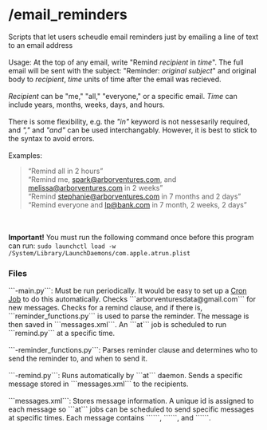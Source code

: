 # /email_reminders
Scripts that let users scheudle email reminders just by emailing a line of text to an email address
</br>
</br>
Usage: At the top of any email, write "Remind _recipient_ in _time_". The full email will be sent with the subject: "Reminder: _original subject_" and original body to _recipient_, _time_ units of time after the email was recieved. 
</br></br>_Recipient_ can be "me," "all," "everyone," or a specific email. _Time_ can include years, months, weeks, days, and hours. 
</br></br>
There is some flexibility, e.g. the _"in"_ keyword is not nessesarily required, and _","_ and _"and"_ can be used interchangably. However, it is best to stick to the syntax to avoid errors.
</br></br>
Examples:
>“Remind all in 2 hours”</br>
>“Remind me, spark@arborventures.com, and melissa@arborventures.com in 2 weeks”</br>
>“Remind stephanie@arborventures.com in 7 months and 2 days”</br>
>“Remind everyone and lp@bank.com in 7 month, 2 weeks, 2 days”

</br></br>
<b>Important!</b> You must run the following command once before this program can run: ```sudo launchctl load -w /System/Library/LaunchDaemons/com.apple.atrun.plist```

<h3>Files</h3>
```-main.py```: Must be run periodically. It would be easy to set up a <a href="https://ole.michelsen.dk/blog/schedule-jobs-with-crontab-on-mac-osx.html">Cron Job</a> to do this automatically. Checks ```arborventuresdata@gmail.com``` for new messages. Checks for a remind clause, and if there is, ```reminder_functions.py``` is used to parse the reminder. The message is then saved in ```messages.xml```. An ```at``` job is scheduled to run ```remind.py``` at a specific time.</br></br>
```-reminder_functions.py```: Parses reminder clause and determines who to send the reminder to, and when to send it.</br></br>
```-remind.py```: Runs automatically by ```at``` daemon. Sends a specific message stored in ```messages.xml``` to the recipients.</br></br>
```messages.xml```: Stores message information. A unique id is assigned to each message so ```at``` jobs can be scheduled to send specific messages at specific times. Each message contains ```<to>```, ```<subject>```, and ```<body>```. 


